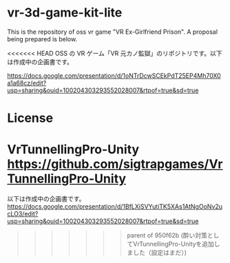 # vr-3d-game-kit-lite

This is the repository of oss vr game "VR Ex-Girlfriend Prison". A proposal being prepared is below.

<<<<<<< HEAD
OSS の VR ゲーム「VR 元カノ監獄」のリポジトリです。以下は作成中の企画書です。

https://docs.google.com/presentation/d/1oNTrDcwSCEkPdT25EP4Mh70X0a1a68cz/edit?usp=sharing&ouid=100204303293552028007&rtpof=true&sd=true

# License

VrTunnellingPro-Unity
https://github.com/sigtrapgames/VrTunnellingPro-Unity
=======
以下は作成中の企画書です。
https://docs.google.com/presentation/d/1BfLXiSVYutiTK5XAs1AtNgOoNv2ucLO3/edit?usp=sharing&ouid=100204303293552028007&rtpof=true&sd=true
>>>>>>> parent of 950f62b (酔い対策としてVrTunnellingPro-Unityを追加しました（設定はまだ）)

